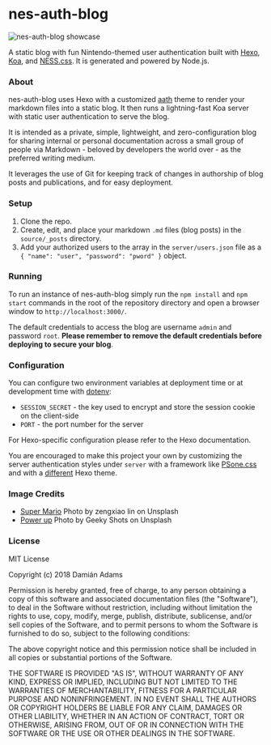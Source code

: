 # nes-auth-blog

![nes-auth-blog showcase](server/assets/img/nes-catalog-showcase.gif "nes-auth-blog showcase")

A static blog with fun Nintendo-themed user authentication built with [Hexo](https://hexo.io/), [Koa](https://github.com/koajs/koa), and [NESS.css](https://github.com/nostalgic-css/NES.css). It is generated and powered by Node.js.

### About

nes-auth-blog uses Hexo with a customized [aath](https://github.com/lewis-geek/hexo-theme-Aath) theme to render your markdown files into a static blog. It then runs a lightning-fast Koa server with static user authentication to serve the blog.

It is intended as a private, simple, lightweight, and zero-configuration blog for sharing internal or personal documentation across a small group of people via Markdown - beloved by developers the world over - as the preferred writing medium.

It leverages the use of Git for keeping track of changes in authorship of blog posts and publications, and for easy deployment. 

### Setup

1. Clone the repo.
2. Create, edit, and place your markdown `.md` files (blog posts) in the `source/_posts` directory.
3. Add your authorized users to the array in the `server/users.json` file as a `{ "name": "user", "password": "pword" }` object.

### Running

To run an instance of nes-auth-blog simply run the `npm install` and `npm start` commands in the root of the repository directory and open a browser window to `http://localhost:3000/`.

The default credentials to access the blog are username `admin` and password `root`. **Please remember to remove the default credentials before deploying to secure your blog**.

### Configuration

You can configure two environment variables at deployment time or at development time with [dotenv](https://github.com/motdotla/dotenv):
* `SESSION_SECRET` - the key used to encrypt and store the session cookie on the client-side
* `PORT` - the port number for the server

For Hexo-specific configuration please refer to the Hexo documentation.

You are encouraged to make this project your own by customizing the server authentication styles under `server` with a framework like [PSone.css](https://github.com/98mprice/PSone.css) and with a [different](https://hexo.io/themes/) Hexo theme.

### Image Credits

* [Super Mario](https://unsplash.com/photos/YkfQ7XTRyEc) Photo by zengxiao lin on Unsplash
* [Power up](https://unsplash.com/photos/hQ4BQ3wdHsQ) Photo by Geeky Shots on Unsplash

### License

MIT License

Copyright (c) 2018 Damián Adams

Permission is hereby granted, free of charge, to any person obtaining a copy
of this software and associated documentation files (the "Software"), to deal
in the Software without restriction, including without limitation the rights
to use, copy, modify, merge, publish, distribute, sublicense, and/or sell
copies of the Software, and to permit persons to whom the Software is
furnished to do so, subject to the following conditions:

The above copyright notice and this permission notice shall be included in all
copies or substantial portions of the Software.

THE SOFTWARE IS PROVIDED "AS IS", WITHOUT WARRANTY OF ANY KIND, EXPRESS OR
IMPLIED, INCLUDING BUT NOT LIMITED TO THE WARRANTIES OF MERCHANTABILITY,
FITNESS FOR A PARTICULAR PURPOSE AND NONINFRINGEMENT. IN NO EVENT SHALL THE
AUTHORS OR COPYRIGHT HOLDERS BE LIABLE FOR ANY CLAIM, DAMAGES OR OTHER
LIABILITY, WHETHER IN AN ACTION OF CONTRACT, TORT OR OTHERWISE, ARISING FROM,
OUT OF OR IN CONNECTION WITH THE SOFTWARE OR THE USE OR OTHER DEALINGS IN THE
SOFTWARE.
